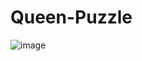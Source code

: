 # Queen-Puzzle

 ![image](https://github.com/svetlanasieber/Queen-Puzzle/assets/135451084/9c6aa41c-a100-42f4-8402-738c0f5e3325)



